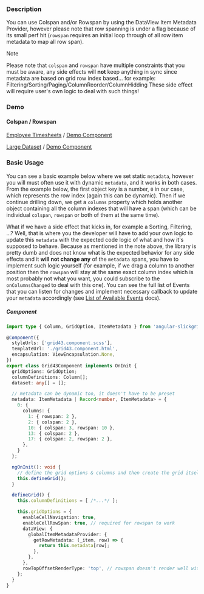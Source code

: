 ### Description
You can use Colspan and/or Rowspan by using the DataView Item Metadata Provider, however please note that row spanning is under a flag because of its small perf hit (`rowspan` requires an initial loop through of all row item metadata to map all row span).

> [!NOTE]
> Please note that `colspan` and `rowspan` have multiple constraints that you must be aware,
> any side effects will **not** keep anything in sync since metadata are based on grid row index based...
> for example: Filtering/Sorting/Paging/ColumnReorder/ColumnHidding
> These side effect will require user's own logic to deal with such things!

### Demo

#### Colspan / Rowspan
[Employee Timesheets](https://ghiscoding.github.io/angular-slickgrid-demos/#/rowspan-timesheets) / [Demo Component](https://github.com/ghiscoding/slickgrid-universal/blob/master/frameworks/angular-slickgrid/src/demos/examples/grid43.component.ts)

[Large Dataset](https://ghiscoding.github.io/angular-slickgrid-demos/#/rowspan-large) / [Demo Component](https://github.com/ghiscoding/slickgrid-universal/blob/master/frameworks/angular-slickgrid/src/demos/examples/grid44.component.ts)

### Basic Usage

You can see a basic example below where we set static `metadata`, however you will must often use it with dynamic `metadata`, and it works in both cases. From the example below, the first object key is a number, `0` in our case, which represents the row index (again this can be dynamic). Then if we continue drilling down, we get a `columns` property which holds another object containing all the column indexes that will have a span (which can be individual `colspan`, `rowspan` or both of them at the same time).

What if we have a side effect that kicks in, for example a Sorting, Filtering, ...?
Well, that is where you the developer will have to add your own logic to update this `metadata` with the expected code logic of what and how it's supposed to behave. Because as mentioned in the note above, the library is pretty dumb and does not know what is the expected behavior for any side effects and it **will not change any** of the `metadata` spans, you have to implement such logic yourself (for example, if we drag a column to another position then the `rowspan` will stay at the same exact column index which is most probably not what you want, you could subscribe to the `onColumnsChanged` to deal with this one). You can see the full list of Events that you can listen for changes and implement necessary callback to update your `metadata` accordingly (see [List of Available Events](https://ghiscoding.gitbook.io/angular-slickgrid/events/available-events) docs).

##### Component

```ts
import type { Column, GridOption, ItemMetadata } from 'angular-slickgrid';

@Component({
  styleUrls: ['grid43.component.scss'],
  templateUrl: './grid43.component.html',
  encapsulation: ViewEncapsulation.None,
})
export class Grid43Component implements OnInit {
  gridOptions: GridOption;
  columnDefinitions: Column[];
  dataset: any[] = [];

  // metadata can be dynamic too, it doesn't have to be preset
  metadata: ItemMetadata | Record<number, ItemMetadata> = {
    0: {
      columns: {
        1: { rowspan: 2 },
        2: { colspan: 2 },
        10: { colspan: 3, rowspan: 10 },
        13: { colspan: 2 },
        17: { colspan: 2, rowspan: 2 },
      },
    }
  };

  ngOnInit(): void {
    // define the grid options & columns and then create the grid itself
    this.defineGrid();
  }

  defineGrid() {
    this.columnDefinitions = [ /*...*/ ];

    this.gridOptions = {
      enableCellNavigation: true,
      enableCellRowSpan: true, // required for rowspan to work
      dataView: {
        globalItemMetadataProvider: {
          getRowMetadata: (_item, row) => {
            return this.metadata[row];
          },
        },
      },
      rowTopOffsetRenderType: 'top', // rowspan doesn't render well with 'transform', default is 'top'
    };
  }
}
```
